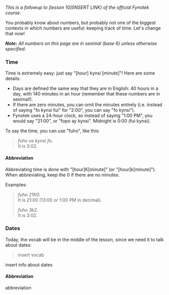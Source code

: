*This is a followup to [lesson 10](INSERT LINK) of the official Fynotek course.*

You probably know about numbers, but probably not one of the biggest contexts in which numbers are useful: keeping track of time. Let's change that now!

***Note:** All numbers on this page are in seximal (base 6) unless otherwise specified.*

### Time
Time is extremely easy: just say "[hour] kynsi [minute]"! Here are some details:
- Days are defined the same way that they are in English: 40 hours in a day, with 140 minutes in an hour (remember that these numbers are in seximal!).
- If there are zero minutes, you can omit the minutes entirely (i.e. instead of saying "fo kynsi fui" for "2:00", you can say "fo kynsi").
- Fynotek uses a 24-hour clock, so instead of saying "1:00 PM", you would say "21:00", or "fopo ay kynsi". Midnight is 0:00 (fui kynsi).

To say the time, you can use "fuho", like this:
> *fuho us kynsi fo.*\
> It is 3:02.

#### Abbreviation
Abbreviating time is done with "[hour]K[minute]" (or "[hour]k[minute]"). When abbreviating, keep the 0 if there are no minutes.

Examples:
> *fuho 21K0.*\
> It is 21:00 (13:00 or 1:00 PM in decimal).
>
> *fuho 3k2.*\
> It is 3:02.

### Dates
Today, the vocab will be in the middle of the lesson, since we need it to talk about dates:
> insert vocab

insert info about dates

#### Abbreviation
abbreviation

